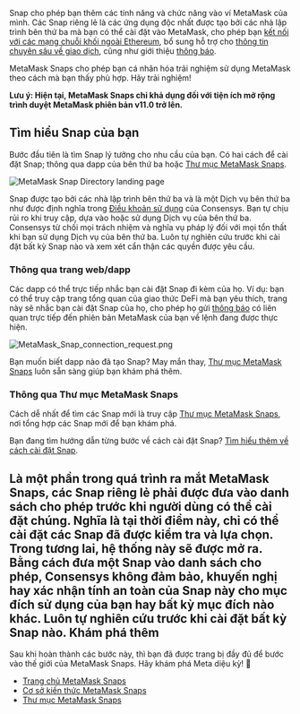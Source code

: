 Snap cho phép bạn thêm các tính năng và chức năng vào ví MetaMask của mình. Các Snap riêng lẻ là các ứng dụng độc nhất được tạo bởi các nhà lập trình bên thứ ba mà bạn có thể cài đặt vào MetaMask, cho phép bạn [kết nối với các mạng chuỗi khối ngoài Ethereum](https://support.metamask.io/hc/en-us/articles/18376977618843), bổ sung hỗ trợ cho [thông tin chuyên sâu về giao dịch](https://support.metamask.io/hc/en-us/articles/18377011111579), cũng như giới thiệu [thông báo](https://support.metamask.io/hc/en-us/articles/18376956006171).


MetaMask Snaps cho phép bạn cá nhân hóa trải nghiệm sử dụng MetaMask theo cách mà bạn thấy phù hợp. Hãy trải nghiệm!


**Lưu ý: Hiện tại, MetaMask Snaps chỉ khả dụng đối với tiện ích mở rộng trình duyệt MetaMask phiên bản v11.0 trở lên.**


Tìm hiểu Snap của bạn
---------------------


Bước đầu tiên là tìm Snap lý tưởng cho nhu cầu của bạn. Có hai cách để cài đặt Snap; thông qua dapp của bên thứ ba hoặc [Thư mục MetaMask Snaps](https://snaps.metamask.io/?utm_source=metamaskSupport&utm_medium=knowledge-base&utm_campaign=2023_Sep_snaps-launch_content_gettingStarted).


![MetaMask Snap Directory landing page](https://support.metamask.io/hc/article_attachments/18704462148251)



Snap được tạo bởi các nhà lập trình bên thứ ba và là một Dịch vụ bên thứ ba như được định nghĩa trong [Điều khoản sử dụng](https://consensys.io/terms-of-use/) của Consensys. Bạn tự chịu rủi ro khi truy cập, dựa vào hoặc sử dụng Dịch vụ của bên thứ ba. Consensys từ chối mọi trách nhiệm và nghĩa vụ pháp lý đối với mọi tổn thất khi bạn sử dụng Dịch vụ của bên thứ ba. Luôn tự nghiên cứu trước khi cài đặt bất kỳ Snap nào và xem xét cẩn thận các quyền được yêu cầu.



### Thông qua trang web/dapp


Các dapp có thể trực tiếp nhắc bạn cài đặt Snap đi kèm của họ. Ví dụ: bạn có thể truy cập trang tổng quan của giao thức DeFi mà bạn yêu thích, trang này sẽ nhắc bạn cài đặt Snap của họ, cho phép họ gửi [thông báo](https://support.metamask.io/hc/en-us/articles/18376956006171) có liên quan trực tiếp đến phiên bản MetaMask của bạn về lệnh đang được thực hiện.


![MetaMask_Snap_connection_request.png](https://support.metamask.io/hc/article_attachments/18408299342747)


Bạn muốn biết dapp nào đã tạo Snap? May mắn thay, [Thư mục MetaMask Snaps](https://snaps.metamask.io/?utm_source=metamaskSupport&utm_medium=knowledge-base&utm_campaign=2023_Sep_snaps-launch_content_gettingStarted) luôn sẵn sàng giúp bạn khám phá thêm.


### Thông qua Thư mục MetaMask Snaps


Cách dễ nhất để tìm các Snap mới là truy cập [Thư mục MetaMask Snaps](https://snaps.metamask.io/?utm_source=metamaskSupport&utm_medium=knowledge-base&utm_campaign=2023_Sep_snaps-launch_content_gettingStarted), nơi tổng hợp các Snap mới để bạn khám phá.


Bạn đang tìm hướng dẫn từng bước về cách cài đặt Snap? [Tìm hiểu thêm về cách cài đặt Snap](https://support.metamask.io/hc/en-us/articles/18377109938459).


Là một phần trong quá trình ra mắt MetaMask Snaps, các Snap riêng lẻ phải được đưa vào danh sách cho phép trước khi người dùng có thể cài đặt chúng. Nghĩa là tại thời điểm này, chỉ có thể cài đặt các Snap đã được kiểm tra và lựa chọn. Trong tương lai, hệ thống này sẽ được mở ra. Bằng cách đưa một Snap vào danh sách cho phép, Consensys không đảm bảo, khuyến nghị hay xác nhận tính an toàn của Snap này cho mục đích sử dụng của bạn hay bất kỳ mục đích nào khác. Luôn tự nghiên cứu trước khi cài đặt bất kỳ Snap nào.
Khám phá thêm
-------------


Sau khi hoàn thành các bước này, thì bạn đã được trang bị đầy đủ để bước vào thế giới của MetaMask Snaps. Hãy khám phá Meta diệu kỳ! 🚀


* [Trang chủ MetaMask Snaps](http://metamask.io/snaps?utm_source=metamaskSupport&utm_medium=knowledge-base&utm_campaign=2023_Sep_snaps-launch_content_gettingStarted)
* [Cơ sở kiến thức MetaMask Snaps](https://support.metamask.io/hc/en-us/sections/18157513444635-MetaMask-Snaps)
* [Thư mục MetaMask Snaps](https://snaps.metamask.io/?utm_source=metamaskSupport&utm_medium=knowledge-base&utm_campaign=2023_Sep_snaps-launch_content_gettingStarted)
